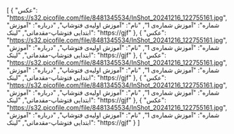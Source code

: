 [
  {
    "عکس": "https://s32.picofile.com/file/8481345534/InShot_20241216_122755161.jpg",
    "شماره": "آموزش شماره‌ی 1",
    "نام": "آموزش اولیه‌ی فتوشاپ",
    "درباره": "آموزش ابتدایی فتوشاپ-مقدماتی",
    "لینک": "https://gjf"
  },
  {
    "عکس": "https://s32.picofile.com/file/8481345534/InShot_20241216_122755161.jpg",
    "شماره": "آموزش شماره‌ی 1",
    "نام": "آموزش اولیه‌ی فتوشاپ",
    "درباره": "آموزش ابتدایی فتوشاپ-مقدماتی",
    "لینک": "https://gjf"
  },
  {
    "عکس": "https://s32.picofile.com/file/8481345534/InShot_20241216_122755161.jpg",
    "شماره": "آموزش شماره‌ی 1",
    "نام": "آموزش اولیه‌ی فتوشاپ",
    "درباره": "آموزش ابتدایی فتوشاپ-مقدماتی",
    "لینک": "https://gjf"
  },
  {
    "عکس": "https://s32.picofile.com/file/8481345534/InShot_20241216_122755161.jpg",
    "شماره": "آموزش شماره‌ی 1",
    "نام": "آموزش اولیه‌ی فتوشاپ",
    "درباره": "آموزش ابتدایی فتوشاپ-مقدماتی",
    "لینک": "https://gjf"
  },
  {
    "عکس": "https://s32.picofile.com/file/8481345534/InShot_20241216_122755161.jpg",
    "شماره": "آموزش شماره‌ی 1",
    "نام": "آموزش اولیه‌ی فتوشاپ",
    "درباره": "آموزش ابتدایی فتوشاپ-مقدماتی",
    "لینک": "https://gjf"
  }
]